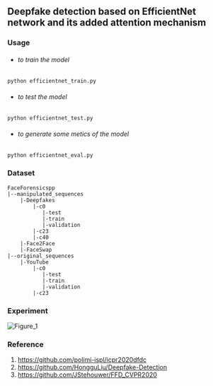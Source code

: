 ## Deepfake detection based on EfficientNet network and its added attention mechanism

### Usage

- ###### to train the model

```python
python efficientnet_train.py
```

- ###### to test the model

```python
python efficientnet_test.py
```

- ###### to generate some metics of the model

```python
python efficientnet_eval.py
```

### Dataset

```
FaceForensicspp
|--manipulated_sequences
	|-Deepfakes
		|-c0
		   |-test
		   |-train
		   |-validation
		|-c23
		|-c40
	|-Face2Face
	|-FaceSwap
|--original_sequences
	|-YouTube
		|-c0
		   |-test
		   |-train
		   |-validation
		|-c23
```

### Experiment

![Figure_1](G:\DeepFake\Github\EfficientNet\picture\Figure_1.png)

### Reference

1. https://github.com/polimi-ispl/icpr2020dfdc
2. https://github.com/HongguLiu/Deepfake-Detection
3. https://github.com/JStehouwer/FFD_CVPR2020